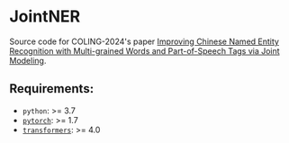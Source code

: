 # JointNER

Source code for COLING-2024's paper [Improving Chinese Named Entity Recognition with Multi-grained Words and Part-of-Speech Tags via Joint Modeling]().

## Requirements:
* `python`: >= 3.7
* [`pytorch`](https://github.com/pytorch/pytorch): >= 1.7
* [`transformers`](https://github.com/huggingface/transformers): >= 4.0
